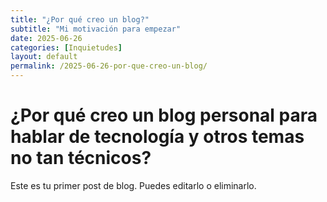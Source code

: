 ```yaml
---
title: "¿Por qué creo un blog?"
subtitle: "Mi motivación para empezar"
date: 2025-06-26
categories: [Inquietudes]
layout: default
permalink: /2025-06-26-por-que-creo-un-blog/
---
```


# ¿Por qué creo un blog personal para hablar de tecnología y otros temas no tan técnicos?

Este es tu primer post de blog. Puedes editarlo o eliminarlo.


<script src="https://utteranc.es/client.js"
        repo="lmendezotero/lmendezotero.github.io"
        issue-term="pathname"
        theme="github-light"
        crossorigin="anonymous"
        async>
</script>
